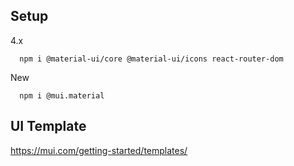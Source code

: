 
## Setup
4.x
```
  npm i @material-ui/core @material-ui/icons react-router-dom
```
New
```
  npm i @mui.material
```


## UI Template
https://mui.com/getting-started/templates/


